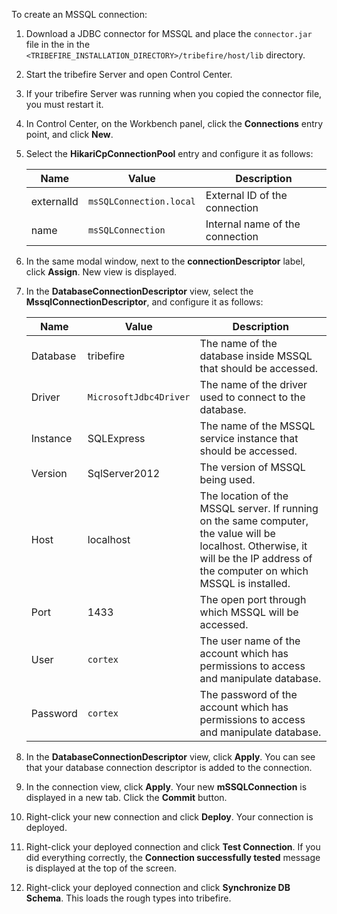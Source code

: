 
To create an MSSQL connection:
1. Download a JDBC connector for MSSQL and place the `connector.jar` file in the in the `<TRIBEFIRE_INSTALLATION_DIRECTORY>/tribefire/host/lib` directory.
1. Start the tribefire Server and open Control Center.
2. If your tribefire Server was running when you copied the connector file, you must restart it.
3. In Control Center, on the Workbench panel, click the **Connections** entry point, and click **New**.
4. Select the **HikariCpConnectionPool** entry and configure it as follows:

   |Name|Value|Description|
   |----|-----|------|
   |externalId|`msSQLConnection.local`	|External ID of the connection|
   |name|`msSQLConnection`|Internal name of the connection|
5. In the same modal window, next to the **connectionDescriptor** label, click **Assign**. New view is displayed.
6. In the **DatabaseConnectionDescriptor** view, select the **MssqlConnectionDescriptor**, and configure it as follows:

   |Name|Value|Description|
   |----|-----|------|
   |Database|tribefire|The name of the database inside MSSQL that should be accessed.|
   |Driver|`MicrosoftJdbc4Driver`|The name of the driver used to connect to the database.|
   |Instance|SQLExpress|The name of the MSSQL service instance that should be accessed.|
   |Version|SqlServer2012|The version of MSSQL being used.|
   |Host|localhost|The location of the MSSQL server. If running on the same computer, the value will be localhost. Otherwise, it will be the IP address of the computer on which MSSQL is installed.|
   |Port|1433|The open port through which MSSQL will be accessed.|
   |User|`cortex`|The user name of the account which has permissions to access and manipulate database.|
   |Password|`cortex`|The password of the account which has permissions to access and manipulate database.|
5.  In the **DatabaseConnectionDescriptor** view, click **Apply**. You can see that your database connection descriptor is added to the connection.
8. In the connection view, click **Apply**. Your new **mSSQLConnection** is displayed in a new tab. Click the **Commit** button.
9. Right-click your new connection and click **Deploy**. Your connection is deployed.
10. Right-click your deployed connection and click **Test Connection**. If you did everything correctly, the **Connection successfully tested** message is displayed at the top of the screen.
11. Right-click your deployed connection and click **Synchronize DB Schema**. This loads the rough types into tribefire.